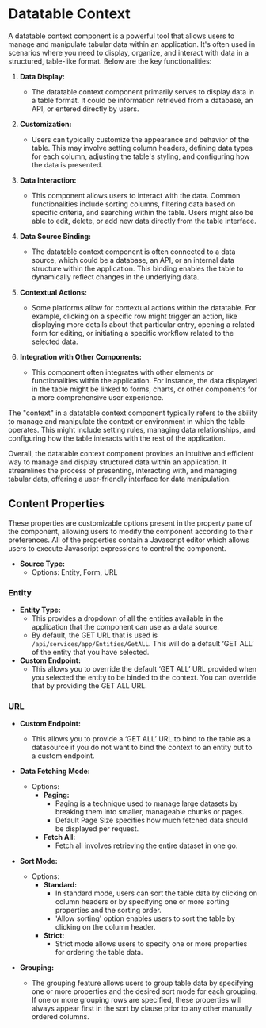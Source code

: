# Datatable Context

A datatable context component is a powerful tool that allows users to manage and manipulate tabular data within an application. It's often used in scenarios where you need to display, organize, and interact with data in a structured, table-like format. Below are the key functionalities:

1. **Data Display:**

   - The datatable context component primarily serves to display data in a table format. It could be information retrieved from a database, an API, or entered directly by users.

2. **Customization:**

   - Users can typically customize the appearance and behavior of the table. This may involve setting column headers, defining data types for each column, adjusting the table's styling, and configuring how the data is presented.

3. **Data Interaction:**

   - This component allows users to interact with the data. Common functionalities include sorting columns, filtering data based on specific criteria, and searching within the table. Users might also be able to edit, delete, or add new data directly from the table interface.

4. **Data Source Binding:**

   - The datatable context component is often connected to a data source, which could be a database, an API, or an internal data structure within the application. This binding enables the table to dynamically reflect changes in the underlying data.

5. **Contextual Actions:**

   - Some platforms allow for contextual actions within the datatable. For example, clicking on a specific row might trigger an action, like displaying more details about that particular entry, opening a related form for editing, or initiating a specific workflow related to the selected data.

6. **Integration with Other Components:**
   - This component often integrates with other elements or functionalities within the application. For instance, the data displayed in the table might be linked to forms, charts, or other components for a more comprehensive user experience.

The "context" in a datatable context component typically refers to the ability to manage and manipulate the context or environment in which the table operates. This might include setting rules, managing data relationships, and configuring how the table interacts with the rest of the application.

Overall, the datatable context component provides an intuitive and efficient way to manage and display structured data within an application. It streamlines the process of presenting, interacting with, and managing tabular data, offering a user-friendly interface for data manipulation.

## Content Properties

These properties are customizable options present in the property pane of the component, allowing users to modify the component according to their preferences. All of the properties contain a Javascript editor which allows users to execute Javascript expressions to control the component.

- **Source Type:**
  - Options: Entity, Form, URL

### Entity

- **Entity Type:**
  - This provides a dropdown of all the entities available in the application that the component can use as a data source.
  - By default, the GET URL that is used is `/api/services/app/Entities/GetALL`. This will do a default ‘GET ALL’ of the entity that you have selected.
- **Custom Endpoint:**
  - This allows you to override the default ‘GET ALL’ URL provided when you selected the entity to be binded to the context. You can override that by providing the GET ALL URL.

### URL

- **Custom Endpoint:**

  - This allows you to provide a ‘GET ALL’ URL to bind to the table as a datasource if you do not want to bind the context to an entity but to a custom endpoint.

- **Data Fetching Mode:**

  - Options:
    - **Paging:**
      - Paging is a technique used to manage large datasets by breaking them into smaller, manageable chunks or pages.
      - Default Page Size specifies how much fetched data should be displayed per request.
    - **Fetch All:**
      - Fetch all involves retrieving the entire dataset in one go.

- **Sort Mode:**

  - Options:
    - **Standard:**
      - In standard mode, users can sort the table data by clicking on column headers or by specifying one or more sorting properties and the sorting order.
      - 'Allow sorting' option enables users to sort the table by clicking on the column header.
    - **Strict:**
      - Strict mode allows users to specify one or more properties for ordering the table data.

- **Grouping:**
  - The grouping feature allows users to group table data by specifying one or more properties and the desired sort mode for each grouping. If one or more grouping rows are specified, these properties will always appear first in the sort by clause prior to any other manually ordered columns.
